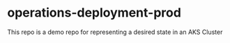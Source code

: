 # operations-deployment-prod
This repo is a demo repo for representing a desired state in an AKS Cluster
